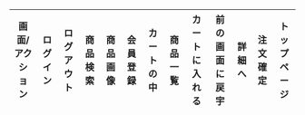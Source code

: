 |画面/アクション|ログイン|ログアウト|商品検索|商品画像|会員登録|カートの中|商品一覧|カートに入れる|前の画面に戻宇|詳細へ|注文確定|トップページ|
|--------------|--------|----------|-------|--------|--------|----------|-------|--------------|--------------|-----|--------|------------|
